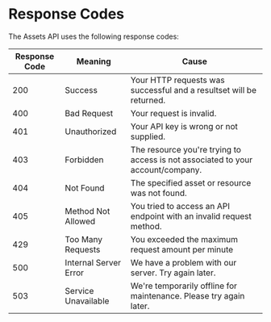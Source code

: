 # Response Codes

The Assets API uses the following response codes:


Response Code | Meaning | Cause
---------- | ------- | -------
200 | Success | Your HTTP requests was successful and a resultset will be returned.
400 | Bad Request | Your request is invalid.
401 | Unauthorized | Your API key is wrong or not supplied.
403 | Forbidden | The resource you're trying to access is not associated to your account/company.
404 | Not Found | The specified asset or resource was not found.
405 | Method Not Allowed | You tried to access an API endpoint with an invalid request method.
429 | Too Many Requests | You exceeded the maximum request amount per minute
500 | Internal Server Error | We have a problem with our server. Try again later.
503 | Service Unavailable | We're temporarily offline for maintenance. Please try again later.
